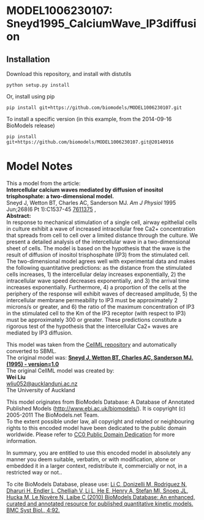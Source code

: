 # MODEL1006230107: Sneyd1995_CalciumWave_IP3diffusion

## Installation

Download this repository, and install with distutils

`python setup.py install`

Or, install using pip

`pip install git+https://github.com/biomodels/MODEL1006230107.git`

To install a specific version (in this example, from the 2014-09-16 BioModels release)

`pip install git+https://github.com/biomodels/MODEL1006230107.git@20140916`


# Model Notes


This a model from the article:  
**Intercellular calcium waves mediated by diffusion of inositol trisphosphate: a two-dimensional model.**   
Sneyd J, Wetton BT, Charles AC, Sanderson MJ. _Am J Physiol_ 1995 Jun;268(6 Pt
1):C1537-45 [7611375](http://www.ncbi.nlm.nih.gov/pubmed/7611375) ,  
**Abstract:**   
In response to mechanical stimulation of a single cell, airway epithelial
cells in culture exhibit a wave of increased intracellular free Ca2+
concentration that spreads from cell to cell over a limited distance through
the culture. We present a detailed analysis of the intercellular wave in a
two-dimensional sheet of cells. The model is based on the hypothesis that the
wave is the result of diffusion of inositol trisphosphate (IP3) from the
stimulated cell. The two-dimensional model agrees well with experimental data
and makes the following quantitative predictions: as the distance from the
stimulated cells increases, 1) the intercellular delay increases
exponentially, 2) the intracellular wave speed decreases exponentially, and 3)
the arrival time increases exponentially. Furthermore, 4) a proportion of the
cells at the periphery of the response will exhibit waves of decreased
amplitude, 5) the intercellular membrane permeability to IP3 must be
approximately 2 microns/s or greater, and 6) the ratio of the maximum
concentration of IP3 in the stimulated cell to the Km of the IP3 receptor
(with respect to IP3) must be approximately 300 or greater. These predictions
constitute a rigorous test of the hypothesis that the intercellular Ca2+ waves
are mediated by IP3 diffusion.

This model was taken from the [CellML
repository](http://www.cellml.org/models) and automatically converted to SBML.  
The original model was: [ **Sneyd J, Wetton BT, Charles AC, Sanderson MJ.
(1995) - version=1.0**
](http://models.cellml.org/exposure/88053fd5c8867b72ee23c1702097e377)  
The original CellML model was created by:  
**Wei Liu**   
wliu052@aucklanduni.ac.nz  
The University of Auckland  

This model originates from BioModels Database: A Database of Annotated
Published Models (http://www.ebi.ac.uk/biomodels/). It is copyright (c)
2005-2011 The BioModels.net Team.  
To the extent possible under law, all copyright and related or neighbouring
rights to this encoded model have been dedicated to the public domain
worldwide. Please refer to [CC0 Public Domain
Dedication](http://creativecommons.org/publicdomain/zero/1.0/) for more
information.

In summary, you are entitled to use this encoded model in absolutely any
manner you deem suitable, verbatim, or with modification, alone or embedded it
in a larger context, redistribute it, commercially or not, in a restricted way
or not..  
  
To cite BioModels Database, please use: [Li C, Donizelli M, Rodriguez N,
Dharuri H, Endler L, Chelliah V, Li L, He E, Henry A, Stefan MI, Snoep JL,
Hucka M, Le Novère N, Laibe C (2010) BioModels Database: An enhanced, curated
and annotated resource for published quantitative kinetic models. BMC Syst
Biol., 4:92.](http://www.ncbi.nlm.nih.gov/pubmed/20587024)


